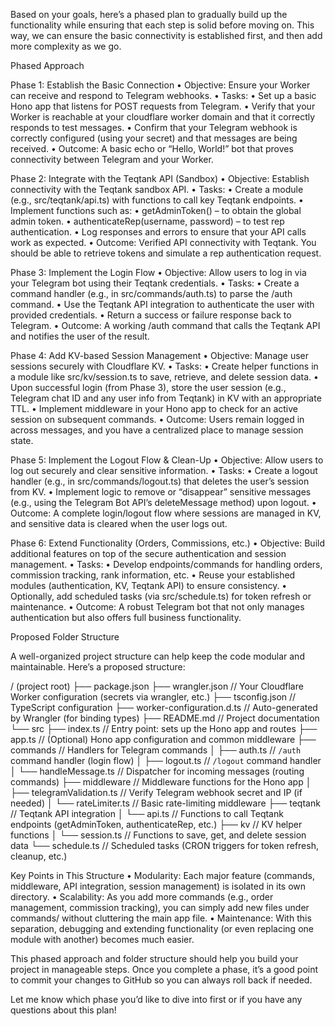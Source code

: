 Based on your goals, here’s a phased plan to gradually build up the functionality while ensuring that each step is solid before moving on. This way, we can ensure the basic connectivity is established first, and then add more complexity as we go.



Phased Approach

Phase 1: Establish the Basic Connection
	•	Objective:
Ensure your Worker can receive and respond to Telegram webhooks.
	•	Tasks:
	•	Set up a basic Hono app that listens for POST requests from Telegram.
	•	Verify that your Worker is reachable at your cloudflare worker domain and that it correctly responds to test messages.
	•	Confirm that your Telegram webhook is correctly configured (using your secret) and that messages are being received.
	•	Outcome:
A basic echo or “Hello, World!” bot that proves connectivity between Telegram and your Worker.

Phase 2: Integrate with the Teqtank API (Sandbox)
	•	Objective:
Establish connectivity with the Teqtank sandbox API.
	•	Tasks:
	•	Create a module (e.g., src/teqtank/api.ts) with functions to call key Teqtank endpoints.
	•	Implement functions such as:
	•	getAdminToken() – to obtain the global admin token.
	•	authenticateRep(username, password) – to test rep authentication.
	•	Log responses and errors to ensure that your API calls work as expected.
	•	Outcome:
Verified API connectivity with Teqtank. You should be able to retrieve tokens and simulate a rep authentication request.

Phase 3: Implement the Login Flow
	•	Objective:
Allow users to log in via your Telegram bot using their Teqtank credentials.
	•	Tasks:
	•	Create a command handler (e.g., in src/commands/auth.ts) to parse the /auth command.
	•	Use the Teqtank API integration to authenticate the user with provided credentials.
	•	Return a success or failure response back to Telegram.
	•	Outcome:
A working /auth command that calls the Teqtank API and notifies the user of the result.

Phase 4: Add KV-based Session Management
	•	Objective:
Manage user sessions securely with Cloudflare KV.
	•	Tasks:
	•	Create helper functions in a module like src/kv/session.ts to save, retrieve, and delete session data.
	•	Upon successful login (from Phase 3), store the user session (e.g., Telegram chat ID and any user info from Teqtank) in KV with an appropriate TTL.
	•	Implement middleware in your Hono app to check for an active session on subsequent commands.
	•	Outcome:
Users remain logged in across messages, and you have a centralized place to manage session state.

Phase 5: Implement the Logout Flow & Clean-Up
	•	Objective:
Allow users to log out securely and clear sensitive information.
	•	Tasks:
	•	Create a logout handler (e.g., in src/commands/logout.ts) that deletes the user’s session from KV.
	•	Implement logic to remove or “disappear” sensitive messages (e.g., using the Telegram Bot API’s deleteMessage method) upon logout.
	•	Outcome:
A complete login/logout flow where sessions are managed in KV, and sensitive data is cleared when the user logs out.

Phase 6: Extend Functionality (Orders, Commissions, etc.)
	•	Objective:
Build additional features on top of the secure authentication and session management.
	•	Tasks:
	•	Develop endpoints/commands for handling orders, commission tracking, rank information, etc.
	•	Reuse your established modules (authentication, KV, Teqtank API) to ensure consistency.
	•	Optionally, add scheduled tasks (via src/schedule.ts) for token refresh or maintenance.
	•	Outcome:
A robust Telegram bot that not only manages authentication but also offers full business functionality.

Proposed Folder Structure

A well-organized project structure can help keep the code modular and maintainable. Here’s a proposed structure:

/ (project root)
├── package.json
├── wrangler.json           // Your Cloudflare Worker configuration (secrets via wrangler, etc.)
├── tsconfig.json           // TypeScript configuration
├── worker-configuration.d.ts  // Auto-generated by Wrangler (for binding types)
├── README.md               // Project documentation
└── src
    ├── index.ts            // Entry point: sets up the Hono app and routes
    ├── app.ts              // (Optional) Hono app configuration and common middleware
    ├── commands            // Handlers for Telegram commands
    │   ├── auth.ts         // `/auth` command handler (login flow)
    │   ├── logout.ts       // `/logout` command handler
    │   └── handleMessage.ts // Dispatcher for incoming messages (routing commands)
    ├── middleware          // Middleware functions for the Hono app
    │   ├── telegramValidation.ts  // Verify Telegram webhook secret and IP (if needed)
    │   └── rateLimiter.ts  // Basic rate-limiting middleware
    ├── teqtank             // Teqtank API integration
    │   └── api.ts          // Functions to call Teqtank endpoints (getAdminToken, authenticateRep, etc.)
    ├── kv                  // KV helper functions
    │   └── session.ts      // Functions to save, get, and delete session data
    └── schedule.ts         // Scheduled tasks (CRON triggers for token refresh, cleanup, etc.)

Key Points in This Structure
	•	Modularity:
Each major feature (commands, middleware, API integration, session management) is isolated in its own directory.
	•	Scalability:
As you add more commands (e.g., order management, commission tracking), you can simply add new files under commands/ without cluttering the main app file.
	•	Maintenance:
With this separation, debugging and extending functionality (or even replacing one module with another) becomes much easier.

This phased approach and folder structure should help you build your project in manageable steps. Once you complete a phase, it’s a good point to commit your changes to GitHub so you can always roll back if needed.

Let me know which phase you’d like to dive into first or if you have any questions about this plan!
